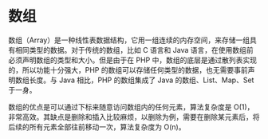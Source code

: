 # 数组

数组（Array）是一种线性表数据结构，它用一组连续的内存空间，来存储一组具有相同类型的数据。对于传统的数组，比如 C 语言和 Java 语言，在使用数组前必须声明数组的类型和大小。但是由于在 PHP 中，数组的底层是通过散列表实现的，所以功能十分强大，PHP 的数组可以存储任何类型的数据，也无需要事前声明数组长度。与 Java 相比，PHP 的数组集成了 Java 的数组、List、Map、Set 于一身。

数组的优点是可以通过下标来随意访问数组内的任何元素，算法复杂度是 O(1)，非常高效。其缺点是删除和插入比较麻烦，以删除为例，需要在删除某元素后，将后续的所有元素全部往前移动一次，算法复杂度为 O(n)。

